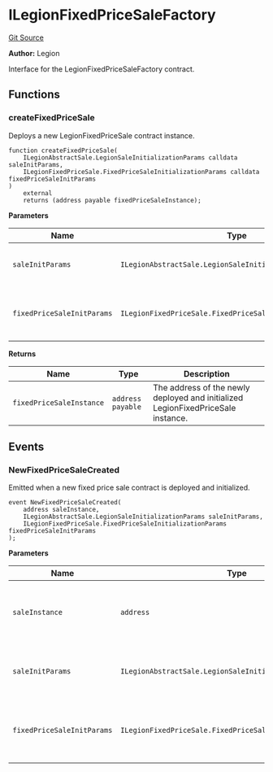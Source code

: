 # ILegionFixedPriceSaleFactory
[Git Source](https://github.com/Legion-Team/legion-protocol-contracts/blob/8b23239dfc702a4510efb5dd06fb67719eb5eab0/src/interfaces/factories/ILegionFixedPriceSaleFactory.sol)

**Author:**
Legion

Interface for the LegionFixedPriceSaleFactory contract.


## Functions
### createFixedPriceSale

Deploys a new LegionFixedPriceSale contract instance.


```solidity
function createFixedPriceSale(
    ILegionAbstractSale.LegionSaleInitializationParams calldata saleInitParams,
    ILegionFixedPriceSale.FixedPriceSaleInitializationParams calldata fixedPriceSaleInitParams
)
    external
    returns (address payable fixedPriceSaleInstance);
```
**Parameters**

|Name|Type|Description|
|----|----|-----------|
|`saleInitParams`|`ILegionAbstractSale.LegionSaleInitializationParams`|The general Legion sale initialization parameters.|
|`fixedPriceSaleInitParams`|`ILegionFixedPriceSale.FixedPriceSaleInitializationParams`|The fixed price sale specific initialization parameters.|

**Returns**

|Name|Type|Description|
|----|----|-----------|
|`fixedPriceSaleInstance`|`address payable`|The address of the newly deployed and initialized LegionFixedPriceSale instance.|


## Events
### NewFixedPriceSaleCreated
Emitted when a new fixed price sale contract is deployed and initialized.


```solidity
event NewFixedPriceSaleCreated(
    address saleInstance,
    ILegionAbstractSale.LegionSaleInitializationParams saleInitParams,
    ILegionFixedPriceSale.FixedPriceSaleInitializationParams fixedPriceSaleInitParams
);
```

**Parameters**

|Name|Type|Description|
|----|----|-----------|
|`saleInstance`|`address`|The address of the newly deployed sale contract.|
|`saleInitParams`|`ILegionAbstractSale.LegionSaleInitializationParams`|The Legion sale initialization parameters used.|
|`fixedPriceSaleInitParams`|`ILegionFixedPriceSale.FixedPriceSaleInitializationParams`|The fixed price sale specific initialization parameters used.|

